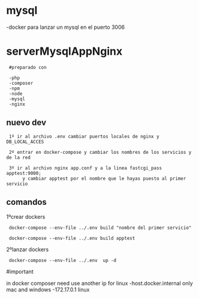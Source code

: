 # mysql 

-docker para lanzar un mysql en el puerto 3006

# serverMysqlAppNginx
     #preparado con 

     -php
     -composer
     -npm
     -node
     -mysql
     -nginx

## nuevo dev

     1º ir al archivo .env cambiar puertos locales de nginx y DB_LOCAL_ACCES

     2º entrar en docker-compose y cambiar los nombres de los servicios y de la red

     3º ir al archivo nginx app.conf y a la linea fastcgi_pass apptest:9000;
          y cambiar apptest por el nombre que le hayas puesto al primer servicio


## comandos

1ºcrear dockers

     docker-compose --env-file ../.env build "nombre del primer servicio"

     docker-compose --env-file ../.env build apptest

2ºlanzar dockers

     docker-compose --env-file ../.env  up -d 


#important 

in docker composer need use another ip for linux 
-host.docker.internal only mac and windows
-172.17.0.1 linux

